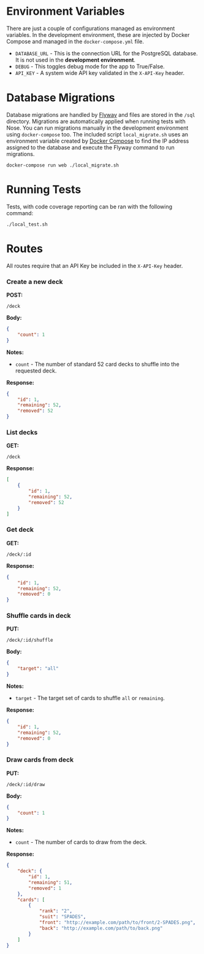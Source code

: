 Environment Variables
====================

There are just a couple of configurations managed as environment variables. In the development environment, these are injected by Docker Compose and managed in the `docker-compose.yml` file.

* `DATABASE_URL` - This is the connection URL for the PostgreSQL database. It is not used in the **development environment**.
* `DEBUG` - This toggles debug mode for the app to True/False.
* `API_KEY` - A system wide API key validated in the `X-API-Key` header.



Database Migrations
====================

Database migrations are handled by [Flyway](http://flywaydb.org/) and files are stored in the `/sql` directory. Migrations are automatically applied when running tests with Nose. You can run migrations manually in the development environment using `docker-compose` too. The included script `local_migrate.sh` uses an environment variable created by [Docker Compose](https://docs.docker.com/compose/env/) to find the IP address assigned to the database and execute the Flyway command to run migrations.

```
docker-compose run web ./local_migrate.sh
```



Running Tests
====================

Tests, with code coverage reporting can be ran with the following command:
```
./local_test.sh
```



Routes
====================

All routes require that an API Key be included in the `X-API-Key` header.



### Create a new deck

**POST:**
```
/deck
```

**Body:**
```json
{
    "count": 1
}
```

**Notes:**

* `count` - The number of standard 52 card decks to shuffle into the requested deck.

**Response:**
```json
{
    "id": 1,
    "remaining": 52,
    "removed": 52
}
```



### List decks

**GET:**
```
/deck
```

**Response:**
```json
[
    {
        "id": 1,
        "remaining": 52,
        "removed": 52
    }
]
```



### Get deck

**GET:**
```
/deck/:id
```

**Response:**
```json
{
    "id": 1,
    "remaining": 52,
    "removed": 0
}
```



### Shuffle cards in deck

**PUT:**
```
/deck/:id/shuffle
```

**Body:**
```json
{
    "target": "all"
}
```

**Notes:**

* `target` - The target set of cards to shuffle `all` or `remaining`.

**Response:**
```json
{
    "id": 1,
    "remaining": 52,
    "removed": 0
}
```



### Draw cards from deck

**PUT:**
```
/deck/:id/draw
```

**Body:**
```json
{
    "count": 1
}
```

**Notes:**

* `count` - The number of cards to draw from the deck.

**Response:**
```json
{
    "deck": {
        "id": 1,
        "remaining": 51,
        "removed": 1
    },
    "cards": [
        {
            "rank": "2",
            "suit": "SPADES",
            "front": "http://example.com/path/to/front/2-SPADES.png",
            "back": "http://example.com/path/to/back.png"
        }
    ]
}
```
